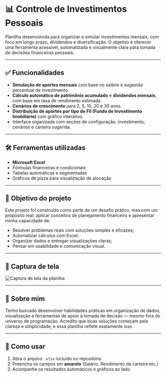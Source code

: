 # 📊 Controle de Investimentos Pessoais

Planilha desenvolvida para organizar e simular investimentos mensais, com foco em longo prazo, dividendos e diversificação. O objetivo é oferecer uma ferramenta acessível, automatizada e visualmente clara para tomada de decisões financeiras pessoais.

---

## ✅ Funcionalidades

- **Simulação de aportes mensais** com base no salário e sugestão percentual de investimento.
- **Cálculo automático de patrimônio acumulado** e **dividendos mensais**, com base em taxa de rendimento estimada.
- **Cenários de crescimento** para 2, 5, 10, 20 e 30 anos.
- **Distribuição de aportes por tipo de FII (Fundo de Investimento Imobiliário)** com gráfico interativo.
- Interface organizada com seções de configuração, investimento, cenários e carteira sugerida.

---

## 🛠️ Ferramentas utilizadas

- **Microsoft Excel**
- Fórmulas financeiras e condicionais
- Tabelas automáticas e segmentadas
- Gráficos de pizza para visualização de alocação

---

## 🎯 Objetivo do projeto

Este projeto foi construído como parte de um desafio prático, mas com um propósito real: aplicar conceitos de planejamento financeiro e apresentar minha capacidade de:

- Resolver problemas reais com soluções simples e eficazes;
- Automatizar cálculos com Excel;
- Organizar dados e entregar visualizações claras;
- Pensar em usabilidade e comunicação visual.

---

## 📸 Captura de tela

![Captura de tela da planilha](images)

---

## 💼 Sobre mim

Tenho buscado desenvolver habilidades práticas em organização de dados, visualização e ferramentas de apoio à tomada de decisão — mesmo fora do universo de programação. Acredito que boas soluções começam pela clareza e simplicidade, e essa planilha reflete exatamente isso.

---

## 🔗 Como usar

1. Abra o arquivo `.xlsx` incluído no repositório
2. Preencha os campos em **amarelo** (Salário, Rendimento da carteira etc.)
3. Acompanhe os resultados automáticos e gráficos ao lado
